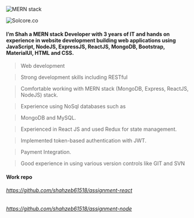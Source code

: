 ![MERN stack](https://user-images.githubusercontent.com/34839860/158079827-3187045a-115d-4557-ad46-44b589465556.png)

![Solcore.co](Solcore.co)

#### I’m Shah a MERN stack Developer with 3 years of IT and hands on experience in website development building web applications using JavaScript, NodeJS, ExpressJS, ReactJS, MongoDB, Bootstrap, MaterialUI, HTML and CSS.
> Web development

> Strong development skills including RESTful

> Comfortable working with MERN stack (MongoDB, Express, ReactJS, NodeJS) stack.

> Experience using NoSql databases such as

> MongoDB and MySQL.

> Experienced in React JS and used Redux for state management.

> Implemented token-based authentication with
> JWT.

> Payment Integration.

> Good experience in using various version controls like GIT and SVN

#### Work repo
###### https://github.com/shahzeb61518/assignment-react
###### https://github.com/shahzeb61518/assignment-node
